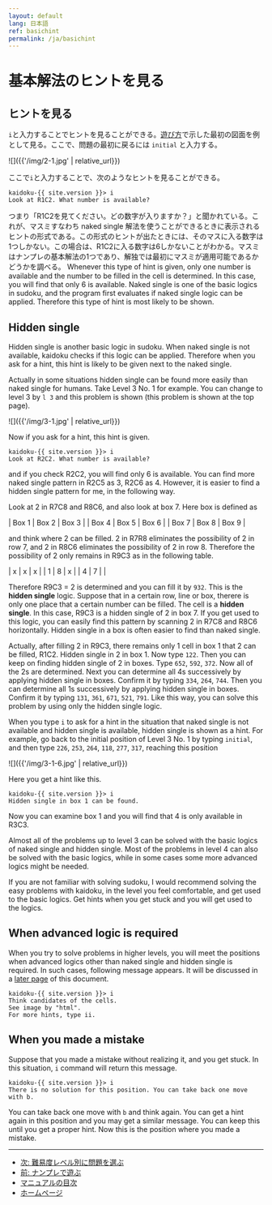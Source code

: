 ```yaml
---
layout: default
lang: 日本語
ref: basichint
permalink: /ja/basichint
---
```


# 基本解法のヒントを見る

## ヒントを見る

`i`と入力することでヒントを見ることができる。[遊び方](play)で示した最初の図面を例として見る。ここで、問題の最初に戻るには `initial` と入力する。

![]({{'/img/2-1.jpg' | relative_url}})

ここで`i`と入力することで、次のようなヒントを見ることができる。

    kaidoku-{{ site.version }}> i
    Look at R1C2. What number is available?

つまり「R1C2を見てください。どの数字が入りますか？」と聞かれている。これが、マスミすなわち naked single 解法を使うことができるときに表示されるヒントの形式である。この形式のヒントが出たときには、そのマスに入る数字は1つしかない。この場合は、R1C2に入る数字は6しかないことがわかる。マスミはナンプレの基本解法の1つであり、解独では最初にマスミが適用可能であるかどうかを調べる。
Whenever this type of hint is given, only one number is available and the number to be filled in the cell is determined. In this case, you will find that only 6 is available. Naked single is one of the basic logics in sudoku, and the program first evaluates if naked single logic can be applied. Therefore this type of hint is most likely to be shown.

## Hidden single

Hidden single is another basic logic in sudoku. When naked single is not available, kaidoku checks if this logic can be applied. Therefore when you ask for a hint, this hint is likely to be given next to the naked single.

Actually in some situations hidden single can be found more easily than naked single for humans. Take Level 3 No. 1 for example. You can change to level 3 by `l 3` and this problem is shown (this problem is shown at the top page).

![]({{'/img/3-1.jpg' | relative_url}})

Now if you ask for a hint, this hint is given.

    kaidoku-{{ site.version }}> i
    Look at R2C2. What number is available?

and if you check R2C2, you will find only 6 is available. You can find more naked single pattern in R2C5 as 3, R2C6 as 4. However, it is easier to find a hidden single pattern for me, in the following way.

Look at 2 in R7C8 and R8C6, and also look at box 7. Here box is defined as

| Box 1  | Box 2  | Box 3  |
| Box 4  | Box 5  | Box 6  |
| Box 7  | Box 8  | Box 9  |

and think where 2 can be filled. 2 in R7R8 eliminates the possibility of 2 in row 7, and 2 in R8C6 eliminates the possibility of 2 in row 8. Therefore the possibility of 2 only remains in R9C3 as in the following table.

| x | x | x |
| 1 | 8 | x |
| 4 | 7 |  |

Therefore R9C3 = 2 is determined and you can fill it by `932`. This is the **hidden single** logic. Suppose that in a certain row, line or box, therere is only one place that a certain number can be filled. The cell is a **hidden single**. In this case, R9C3 is a hidden single of 2 in box 7. If you get used to this logic, you can easily find this pattern by scanning 2 in R7C8 and R8C6 horizontally. Hidden single in a box is often easier to find than naked single.

Actually, after filling 2 in R9C3, there remains only 1 cell in box 1 that 2 can be filled, R1C2. Hidden single in 2 in box 1. Now type `122`. Then you can keep on finding hidden single of 2 in boxes. Type `652`, `592`, `372`. Now all of the 2s are determined. Next you can determine all 4s successively by applying hidden single in boxes. Confirm it by typing  `334`, `264`, `744`. Then you can determine all 1s successively by applying hidden single in boxes. Confirm it by typing `131`, `361`, `671`, `521`, `791`. Like this way, you can solve this problem by using only the hidden single logic.

When you type `i` to ask for a hint in the situation that naked single is not available and hidden single is available, hidden single is shown as a hint. For example, go back to the initial position of Level 3 No. 1 by typing `initial`, and then type `226`, `253`, `264`, `118`, `277`, `317`, reaching this position

![]({{'/img/3-1-6.jpg' | relative_url}})

Here you get a hint like this.

    kaidoku-{{ site.version }}> i
    Hidden single in box 1 can be found.

Now you can examine box 1 and you will find that 4 is only available in R3C3.

Almost all of the problems up to level 3 can be solved with the basic logics of naked single and hidden single. Most of the problems in level 4 can also be solved with the basic logics, while in some cases some more advanced logics might be needed.

If you are not familiar with solving sudoku, I would recommend solving the easy problems with kaidoku, in the level you feel comfortable, and get used to the basic logics. Get hints when you get stuck and you will get used to the logics.

## When advanced logic is required

When you try to solve problems in higher levels, you will meet the positions when advanced logics other than naked single and hidden single is required. In such cases, following message appears. It will be discussed in a [later page](advancedhint) of this document.

    kaidoku-{{ site.version }}> i
    Think candidates of the cells.
    See image by "html".
    For more hints, type ii.

## When you made a mistake

Suppose that you made a mistake without realizing it, and you get stuck. In this situation, `i` command will return this message.

    kaidoku-{{ site.version }}> i
    There is no solution for this position. You can take back one move with b.

You can take back one move with `b` and think again. You can get a hint again in this position and you may get a similar message. You can keep this until you get a proper hint. Now this is the position where you made a mistake.

- - -

- [次: 難易度レベル別に問題を選ぶ](./level)
- [前: ナンプレで遊ぶ](./play)
- [マニュアルの目次](./#マニュアル)
- [ホームページ](./)
